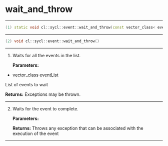 # wait_and_throw

---

```cpp
(1) static void cl::sycl::event::wait_and_throw(const vector_class< event > &eventList)
```

---

```cpp
(2) void cl::sycl::event::wait_and_throw()
```

---

1. Waits for all the events in the list. 

   **Parameters:**

  * vector_class eventList

   List of events to wait 

   **Returns:** Exceptions may be thrown. 

---

2. Waits for the event to complete. 

   **Parameters:**

   **Returns:** Throws any exception that can be associated with the execution of the event 

---

